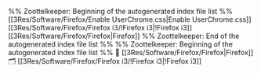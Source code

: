 %% Zoottelkeeper: Beginning of the autogenerated index file list  %%
 [[3Res/Software/Firefox/Enable UserChrome.css|Enable UserChrome.css]]
 [[3Res/Software/Firefox/Firefox i3/!Firefox i3|!Firefox i3]]
 [[3Res/Software/Firefox/Firefox|Firefox]]
%% Zoottelkeeper: End of the autogenerated index file list  %%
%% Zoottelkeeper: Beginning of the autogenerated index file list  %%
📄 [[3Res/Software/Firefox/Firefox|Firefox]]
🗂️ [[3Res/Software/Firefox/Firefox i3/!Firefox i3|!Firefox i3]]
